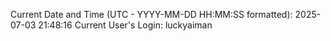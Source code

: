 Current Date and Time (UTC - YYYY-MM-DD HH:MM:SS formatted): 2025-07-03 21:48:16
Current User's Login: luckyaiman
